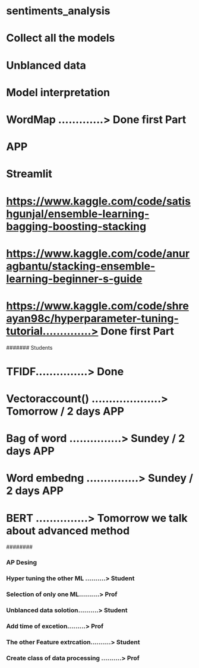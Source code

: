 # sentiments_analysis
# Collect all the models 
# Unblanced data
# Model interpretation 
# WordMap .............> Done first Part
# APP
# Streamlit 
# https://www.kaggle.com/code/satishgunjal/ensemble-learning-bagging-boosting-stacking
# https://www.kaggle.com/code/anuragbantu/stacking-ensemble-learning-beginner-s-guide
# https://www.kaggle.com/code/shreayan98c/hyperparameter-tuning-tutorial..............> Done first Part
####### Students 
# TFIDF...............> Done
# Vectoraccount() ....................> Tomorrow / 2 days APP
# Bag of word ...............> Sundey / 2 days APP
# Word embedng ...............> Sundey / 2 days APP
# BERT ...............> Tomorrow we talk about advanced method


########
### AP Desing
### Hyper tuning the other ML ..........> Student 
### Selection of only one ML..........> Prof 
### Unblanced data solotion..........> Student 
### Add time of excetion.........> Prof 
### The other Feature extrcation..........> Student 
### Create class of data processing ..........> Prof 